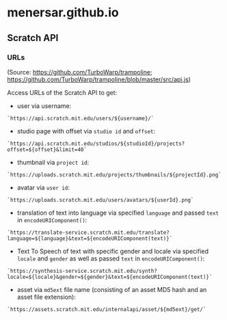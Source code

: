 # menersar.github.io

<!-- asdasmdlmlkfasd TEST -->

<!-- https://menersar.github.io/ -->

<!-- <https://menersar.github.io/Things-And-Stuff> -->

## Scratch API

### URLs

(Source: <https://github.com/TurboWarp/trampoline>; <https://github.com/TurboWarp/trampoline/blob/master/src/api.js>)

Access URLs of the Scratch API to get:

- user via username:

```console
`https://api.scratch.mit.edu/users/${username}/`
```

- studio page with offset via `studio id` and `offset`:

```console
`https://api.scratch.mit.edu/studios/${studioId}/projects?offset=${offset}&limit=40`
```

- thumbnail via `project id`:

```console
`https://uploads.scratch.mit.edu/projects/thumbnails/${projectId}.png`
```

- avatar via `user id`:

```console
`https://uploads.scratch.mit.edu/users/avatars/${userId}.png`
```

- translation of text into language via specified `language` and passed `text` in `encodeURIComponent()`:

```console
`https://translate-service.scratch.mit.edu/translate?language=${language}&text=${encodeURIComponent(text)}`
```

- Text To Speech of text with specific gender and locale via specified `locale` and `gender` as well as passed `text` in `encodeURIComponent()`:

```console
`https://synthesis-service.scratch.mit.edu/synth?locale=${locale}&gender=${gender}&text=${encodeURIComponent(text)}`
```

- asset via `md5ext` file name (consisting of an asset MD5 hash and an asset file extension):

```console
`https://assets.scratch.mit.edu/internalapi/asset/${md5ext}/get/`
```
